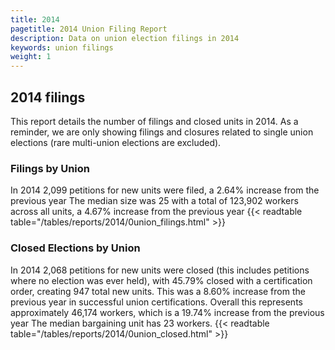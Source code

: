 ```yaml
---
title: 2014
pagetitle: 2014 Union Filing Report
description: Data on union election filings in 2014
keywords: union filings
weight: 1
---
```


## 2014 filings

This report details the number of filings and closed units in 2014. As a reminder, we are only showing filings and closures related to single union elections (rare multi-union elections are excluded).

### Filings by Union
In 2014 2,099 petitions for new units were filed, a 2.64% increase from the previous year The median size was 25 with a total of 123,902 workers across all units, a 4.67% increase from the previous year
{{< readtable table="/tables/reports/2014/0union_filings.html" >}}

### Closed Elections by Union
In 2014 2,068 petitions for new units were closed (this includes petitions where no election was ever held), with 45.79% closed with a certification order, creating 947 total new units. This was a 8.60% increase from the previous year in successful union certifications. Overall this represents approximately 46,174 workers, which is a 19.74% increase from the previous year The median bargaining unit has 23 workers.
{{< readtable table="/tables/reports/2014/0union_closed.html" >}}
